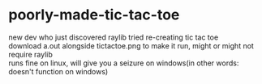 # poorly-made-tic-tac-toe
new dev who just discovered raylib tried re-creating tic tac toe<br>
download a.out alongside tictactoe.png to make it run, might or might not require raylib<br>
runs fine on linux, will give you a seizure on windows(in other words: doesn't function on windows)
